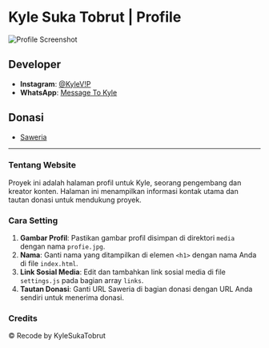 # Kyle Suka Tobrut | Profile

![Profile Screenshot](https://telegra.ph/file/0447ca918206f8bf59f6.jpg)

## Developer

- **Instagram**: [@KyleV!P](https://instagram.com/kylexvip)
- **WhatsApp**: [Message To Kyle](https://wa.me/message/2MOJNXNC45Y5E1)

## Donasi

- [Saweria](https://saweria.co/kylevinc)

---

### Tentang Website

Proyek ini adalah halaman profil untuk Kyle, seorang pengembang dan kreator konten. Halaman ini menampilkan informasi kontak utama dan tautan donasi untuk mendukung proyek.

### Cara Setting

1. **Gambar Profil**: Pastikan gambar profil disimpan di direktori `media` dengan nama `profie.jpg`.
2. **Nama**: Ganti nama yang ditampilkan di elemen `<h1>` dengan nama Anda di file `index.html`.
3. **Link Sosial Media**: Edit dan tambahkan link sosial media di file `settings.js` pada bagian array `links`.
4. **Tautan Donasi**: Ganti URL Saweria di bagian donasi dengan URL Anda sendiri untuk menerima donasi.

### Credits

© Recode by KyleSukaTobrut
